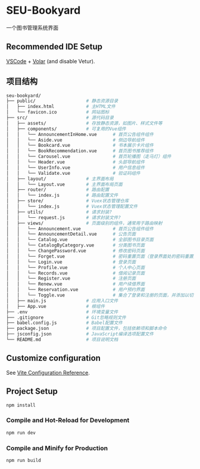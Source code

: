 # SEU-Bookyard

一个图书管理系统界面

## Recommended IDE Setup

[VSCode](https://code.visualstudio.com/) + [Volar](https://marketplace.visualstudio.com/items?itemName=Vue.volar) (and disable Vetur).

## 项目结构

```sh
seu-bookyard/
├── public/                   # 静态资源目录
│   ├── index.html            # 主HTML文件
│   └── favicon.ico           # 网站图标
├── src/                      # 源代码目录
│   ├── assets/               # 存放静态资源，如图片、样式文件等
│   ├── components/           # 可复用的Vue组件
│   │   └── AnnouncementInHome.vue      # 首页公告组件组件
│   │   └── Aside.vue                   # 侧边导航组件
│   │   └── Bookcard.vue                # 书本展示卡片组件
│   │   └── BookRecommendation.vue      # 首页图书推荐组件
│   │   └── Carousel.vue                # 首页轮播图（走马灯）组件
│   │   └── Header.vue                  # 头部导航组件
│   │   └── UserInfo.vue                # 用户信息组件
│   │   └── Validate.vue                # 验证码组件
│   ├── layout/               # 主界面布局
│   │   └── Layout.vue        # 主界面布局页面
│   ├── router/               # 路由配置
│   │   └── index.js          # 路由配置文件
│   ├── store/                # Vuex状态管理仓库
│   │   └── index.js          # Vuex状态管理配置文件
│   ├── utils/                # 请求封装?
│   │   └── request.js        # 请求封装文件?
│   ├── views/                # 页面级别的组件，通常用于路由映射
│   │   └── Announcement.vue            # 首页公告组件组件
│   │   └── AnnouncementDetail.vue      # 公告页面
│   │   └── Catalog.vue                 # 全部图书目录页面
│   │   └── CatalogByCategory.vue       # 分类图书页面
│   │   └── ChangePassword.vue          # 修改密码页面
│   │   └── Forget.vue                  # 密码重置页面（登录界面处的密码重置）
│   │   └── Login.vue                   # 登录页面
│   │   └── Profile.vue                 # 个人中心页面
│   │   └── Records.vue                 # 借阅记录页面
│   │   └── Register.vue                # 注册页面
│   │   └── Renew.vue                   # 用户续借界面
│   │   └── Reservation.vue             # 用户预约界面
│   │   └── Toggle.vue                  # 集合了登录和注册的页面，并添加以切换效果
│   ├── main.js               # 应用入口文件
│   ├── App.vue               # 根组件
├── .env                      # 环境变量文件
├── .gitignore                # Git忽略规则文件
├── babel.config.js           # Babel配置文件
├── package.json              # 项目配置文件，包括依赖项和脚本命令
├── jsconfig.json             # JavaScript编译选项配置文件
└── README.md                 # 项目说明文档
```

## Customize configuration

See [Vite Configuration Reference](https://vite.dev/config/).

## Project Setup

```sh
npm install
```

### Compile and Hot-Reload for Development

```sh
npm run dev
```

### Compile and Minify for Production

```sh
npm run build
```
